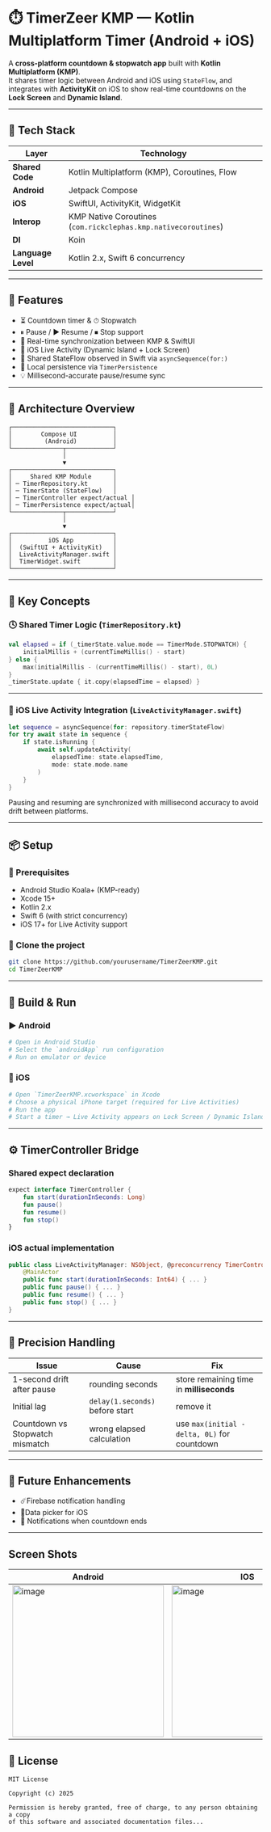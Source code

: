 # ⏱️ TimerZeer KMP — Kotlin Multiplatform Timer (Android + iOS)

A **cross-platform countdown & stopwatch app** built with **Kotlin Multiplatform (KMP)**.  
It shares timer logic between Android and iOS using `StateFlow`, and integrates with **ActivityKit** on iOS to show real-time countdowns on the **Lock Screen** and **Dynamic Island**.

---

## 🚀 Tech Stack

| Layer | Technology |
|-------|-------------|
| **Shared Code** | Kotlin Multiplatform (KMP), Coroutines, Flow |
| **Android** | Jetpack Compose |
| **iOS** | SwiftUI, ActivityKit, WidgetKit |
| **Interop** | KMP Native Coroutines (`com.rickclephas.kmp.nativecoroutines`) |
| **DI** | Koin |
| **Language Level** | Kotlin 2.x, Swift 6 concurrency |

---

## 🎯 Features

- ⏳ Countdown timer & ⏱ Stopwatch  
- ⏸ Pause / ▶ Resume / ⏹ Stop support  
- 🔁 Real-time synchronization between KMP & SwiftUI  
- 📲 iOS Live Activity (Dynamic Island + Lock Screen)  
- 🧩 Shared StateFlow observed in Swift via `asyncSequence(for:)`  
- 💾 Local persistence via `TimerPersistence`  
- 💡 Millisecond-accurate pause/resume sync  

---

## 🧩 Architecture Overview

```
┌────────────────────────────┐
│        Compose UI          │
│         (Android)          │
└──────────────┬─────────────┘
               │
               ▼
┌────────────────────────────┐
│     Shared KMP Module      │
│ ─ TimerRepository.kt       │
│ ─ TimerState (StateFlow)   │
│ ─ TimerController expect/actual │
│ ─ TimerPersistence expect/actual│
└──────────────┬─────────────┘
               │
               ▼
┌────────────────────────────┐
│          iOS App           │
│  (SwiftUI + ActivityKit)   │
│  LiveActivityManager.swift │
│  TimerWidget.swift         │
└────────────────────────────┘
```

---

## 🧠 Key Concepts

### 🕓 Shared Timer Logic (`TimerRepository.kt`)
```kotlin
val elapsed = if (_timerState.value.mode == TimerMode.STOPWATCH) {
    initialMillis + (currentTimeMillis() - start)
} else {
    max(initialMillis - (currentTimeMillis() - start), 0L)
}
_timerState.update { it.copy(elapsedTime = elapsed) }
```

---

### 🍎 iOS Live Activity Integration (`LiveActivityManager.swift`)
```swift
let sequence = asyncSequence(for: repository.timerStateFlow)
for try await state in sequence {
    if state.isRunning {
        await self.updateActivity(
            elapsedTime: state.elapsedTime,
            mode: state.mode.name
        )
    }
}
```

Pausing and resuming are synchronized with millisecond accuracy to avoid drift between platforms.

---

## 📦 Setup

### 🧱 Prerequisites

- Android Studio Koala+ (KMP-ready)
- Xcode 15+
- Kotlin 2.x
- Swift 6 (with strict concurrency)
- iOS 17+ for Live Activity support

### 🧭 Clone the project

```bash
git clone https://github.com/yourusername/TimerZeerKMP.git
cd TimerZeerKMP
```

---

## 🔧 Build & Run

### ▶ Android
```bash
# Open in Android Studio
# Select the `androidApp` run configuration
# Run on emulator or device
```

### 🍏 iOS
```bash
# Open `TimerZeerKMP.xcworkspace` in Xcode
# Choose a physical iPhone target (required for Live Activities)
# Run the app
# Start a timer → Live Activity appears on Lock Screen / Dynamic Island
```

---

## ⚙️ TimerController Bridge

### Shared expect declaration
```kotlin
expect interface TimerController {
    fun start(durationInSeconds: Long)
    fun pause()
    fun resume()
    fun stop()
}
```

### iOS actual implementation
```swift
public class LiveActivityManager: NSObject, @preconcurrency TimerController {
    @MainActor
    public func start(durationInSeconds: Int64) { ... }
    public func pause() { ... }
    public func resume() { ... }
    public func stop() { ... }
}
```

---

## 🧮 Precision Handling

| Issue                           | Cause                           | Fix                                          |
|---------------------------------|---------------------------------|----------------------------------------------|
| 1-second drift after pause      | rounding seconds                | store remaining time in **milliseconds**     |
| Initial lag                     | `delay(1.seconds)` before start | remove it                                    |
| Countdown vs Stopwatch mismatch | wrong elapsed calculation       | use `max(initial - delta, 0L)` for countdown |

---

## 🧘 Future Enhancements

- ☄️Firebase notification handling
- 📆Data picker for iOS
- 🔔 Notifications when countdown ends  


---


## Screen Shots
| Android                                                                                                               | IOS                                                                                                                   | Live Activity                                                                                                         |
|-----------------------------------------------------------------------------------------------------------------------|-----------------------------------------------------------------------------------------------------------------------|-----------------------------------------------------------------------------------------------------------------------|
| <img width="300" alt="image" src="https://github.com/user-attachments/assets/a9e1e4c9-d6a9-465d-aa7b-e3ff37ead2ef" /> | <img width="300" alt="image" src="https://github.com/user-attachments/assets/a04be75a-de0b-4931-b9bd-a869a1ee4c50" /> | <img width="300" alt="image" src="https://github.com/user-attachments/assets/a17f6347-b3d3-44db-89df-7c719be968ab" /> |

## 📄 License

```
MIT License

Copyright (c) 2025

Permission is hereby granted, free of charge, to any person obtaining a copy
of this software and associated documentation files...
```
